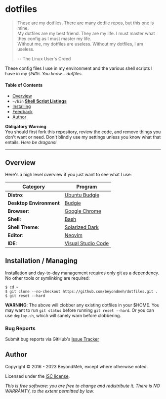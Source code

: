 # dotfiles

> These are my dotfiles. There are many dotfile repos, but this one is mine.  
> My dotfiles are my best friend. They are my life. I must master what
> they config as I must master my life.  
> Without me, my dotfiles are useless. Without my dotfiles, I am useless.
>
> -- The Linux User's Creed

These config files I use in my environment and the various shell scripts
I have in my `$PATH`. *You know... dotfiles*.

#### Table of Contents
- [Overview](#overview)
- `~/bin` **[Shell Script Listings](https://github.com/beyondmeh/dotfiles/tree/master/bin#dotfiles-bin)**
- [Installing](#install)
- [Feedback](#feedback)
- [Author](#author)

**Obligatory Warning**  
You should first fork this repository, review the code, and remove
things you don't want or need. Don't blindly use my settings unless you
know what that entails. *Here be dragons!*

---

## Overview
<a name="overview"></a>
Here's a high level overview if you just want to see what I use:

| Category                | Program                                                  |
| ----------------------- | -------------------------------------------------------- |
| **Distro**:             | [Ubuntu Budgie](https://ubuntubudgie.org/)               |
| **Desktop Environment** | [Budgie](https://blog.buddiesofbudgie.org/)              |
| **Browser**:            | [Google Chrome](https://www.google.com/chrome/)          |
| **Shell**:              | [Bash](https://www.gnu.org/software/bash/)               |
| **Shell Theme**:        | [Solarized Dark](https://ethanschoonover.com/solarized/) |
| **Editor**:             | [Neovim](https://neovim.io/)                             |
| **IDE**:                | [Visual Studio Code](https://code.visualstudio.com/)     |

## Installation / Managing
<a name="install"></a>

Installation and day-to-day management requires only git as a dependency. No
other tools or symlinking are required:

```console
$ cd ~
$ git clone --no-checkout https://github.com/beyondmeh/dotfiles.git .
$ git reset --hard
```

**WARNING**: The above will clobber any existing dotfiles in your $HOME. You may want to run `git status` 
before running `git reset --hard`. Or you can use `deploy.sh`, which will sanely warn before clobbering.


### Bug Reports
Submit bug reports via GitHub's [Issue Tracker](https://github.com/beyondmeh/dotfiles/issues)


## Author
Copyright &copy; 2016 - 2023 BeyondMeh, except where otherwise noted.

Licensed under the [ISC license](https://github.com/beyondmeh/dotfiles/blob/master/LICENSE).

*This is free software: you are free to change and redistribute it.
There is NO WARRANTY, to the extent permitted by law.*
